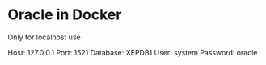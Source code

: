 # Oracle in Docker

Only for localhost use

Host: 127.0.0.1
Port: 1521
Database: XEPDB1
User: system
Password: oracle

